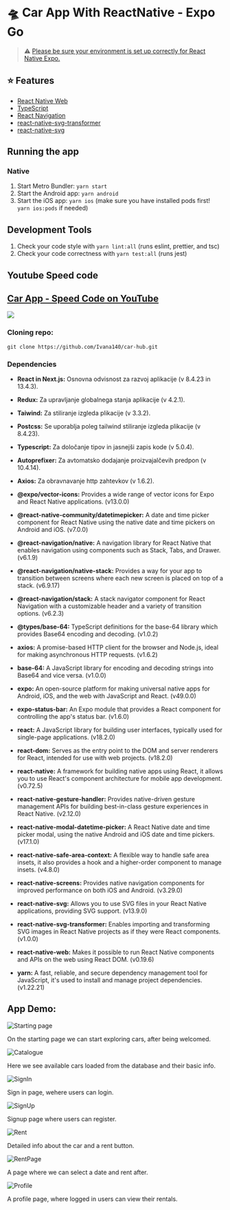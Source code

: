 # 🛸 Car App With ReactNative - Expo Go

> ⚠️ [Please be sure your environment is set up correctly for React Native Expo.](https://reactnative.dev/docs/environment-setup)

## ⭐ Features

- [React Native Web](https://necolas.github.io/react-native-web/)
- [TypeScript](https://www.typescriptlang.org/)
- [React Navigation](https://reactnavigation.org/)
- [react-native-svg-transformer](https://yarnpkg.com/package/react-native-svg-transformer)
- [react-native-svg](https://yarnpkg.com/package/react-native-svg)

## Running the app

### Native

1. Start Metro Bundler: `yarn start`
2. Start the Android app: `yarn android`
3. Start the iOS app: `yarn ios` (make sure you have installed pods first! `yarn ios:pods` if needed)

## Development Tools

1. Check your code style with `yarn lint:all` (runs eslint, prettier, and tsc)
2. Check your code correctness with `yarn test:all` (runs jest)

## Youtube Speed code

## [Car App - Speed Code on YouTube](https://youtu.be/w1nzKJNcv_s)

![](src/assets/banner.png)

### Cloning repo:

```
git clone https://github.com/Ivana140/car-hub.git
```

### Dependencies

- **React in Next.js:** Osnovna odvisnost za razvoj aplikacije (v 8.4.23 in 13.4.3).
- **Redux:** Za upravljanje globalnega stanja aplikacije (v 4.2.1).
- **Taiwind:** Za stiliranje izgleda plikacije (v 3.3.2).
- **Postcss:** Se uporablja poleg tailwind stiliranje izgleda plikacije (v 8.4.23).
- **Typescript:** Za določanje tipov in jasnejši zapis kode (v 5.0.4).
- **Autoprefixer:** Za avtomatsko dodajanje proizvajalčevih predpon (v 10.4.14).
- **Axios:** Za obravnavanje http zahtevkov (v 1.6.2).

- **@expo/vector-icons:** Provides a wide range of vector icons for Expo and React Native applications. (v13.0.0)
- **@react-native-community/datetimepicker:** A date and time picker component for React Native using the native date and time pickers on Android and iOS. (v7.0.0)
- **@react-navigation/native:** A navigation library for React Native that enables navigation using components such as Stack, Tabs, and Drawer. (v6.1.9)
- **@react-navigation/native-stack:** Provides a way for your app to transition between screens where each new screen is placed on top of a stack. (v6.9.17)
- **@react-navigation/stack:** A stack navigator component for React Navigation with a customizable header and a variety of transition options. (v6.2.3)
- **@types/base-64:** TypeScript definitions for the base-64 library which provides Base64 encoding and decoding. (v1.0.2)
- **axios:** A promise-based HTTP client for the browser and Node.js, ideal for making asynchronous HTTP requests. (v1.6.2)
- **base-64:** A JavaScript library for encoding and decoding strings into Base64 and vice versa. (v1.0.0)
- **expo:** An open-source platform for making universal native apps for Android, iOS, and the web with JavaScript and React. (v49.0.0)
- **expo-status-bar:** An Expo module that provides a React component for controlling the app's status bar. (v1.6.0)
- **react:** A JavaScript library for building user interfaces, typically used for single-page applications. (v18.2.0)
- **react-dom:** Serves as the entry point to the DOM and server renderers for React, intended for use with web projects. (v18.2.0)
- **react-native:** A framework for building native apps using React, it allows you to use React's component architecture for mobile app development. (v0.72.5)
- **react-native-gesture-handler:** Provides native-driven gesture management APIs for building best-in-class gesture experiences in React Native. (v2.12.0)
- **react-native-modal-datetime-picker:** A React Native date and time picker modal, using the native Android and iOS date and time pickers. (v17.1.0)
- **react-native-safe-area-context:** A flexible way to handle safe area insets, it also provides a hook and a higher-order component to manage insets. (v4.8.0)
- **react-native-screens:** Provides native navigation components for improved performance on both iOS and Android. (v3.29.0)
- **react-native-svg:** Allows you to use SVG files in your React Native applications, providing SVG support. (v13.9.0)
- **react-native-svg-transformer:** Enables importing and transforming SVG images in React Native projects as if they were React components. (v1.0.0)
- **react-native-web:** Makes it possible to run React Native components and APIs on the web using React DOM. (v0.19.6)
- **yarn:** A fast, reliable, and secure dependency management tool for JavaScript, it's used to install and manage project dependencies. (v1.22.21)

## App Demo:

![Starting page](app1.png)

On the starting page we can start exploring cars, after being welcomed.

![Catalogue](app2.png)

Here we see available cars loaded from the database and their basic info.

![SignIn](app3.png)

Sign in page, wehere users can login.

![SignUp](app4.png)

Signup page where users can register.

![Rent](app5.png)

Detailed info about the car and a rent button.

![RentPage](app6.png)

A page where we can select a date and rent after.

![Profile](app7.png)

A profile page, where logged in users can view their rentals.
